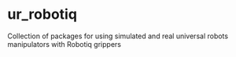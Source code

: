 # ur_robotiq
Collection of packages for using simulated and real universal robots manipulators with Robotiq grippers
